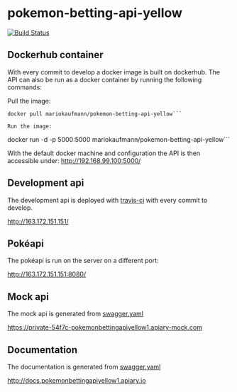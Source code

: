 # pokemon-betting-api-yellow
[![Build Status](https://travis-ci.org/mariokaufmann/pokemon-betting-api-yellow.svg?branch=master)](https://travis-ci.org/mariokaufmann/pokemon-betting-api-yellow)

## Dockerhub container
With every commit to develop a docker image is built on dockerhub. The API can also be run as a docker container by running the following commands:

Pull the image:
```
docker pull mariokaufmann/pokemon-betting-api-yellow```

Run the image:

```
docker run -d -p 5000:5000 mariokaufmann/pokemon-betting-api-yellow```

With the default docker machine and configuration the API is then accessible under: http://192.168.99.100:5000/

## Development api
The development api is deployed with [travis-ci](https://travis-ci.org/mariokaufmann/pokemon-betting-api-yellow) with every commit to develop.

http://163.172.151.151/

## Pokéapi
The pokéapi is run on the server on a different port:

http://163.172.151.151:8080/

## Mock api
The mock api is generated from [swagger.yaml](swagger.yaml)

https://private-54f7c-pokemonbettingapiyellow1.apiary-mock.com

## Documentation
The documentation is generated from [swagger.yaml](swagger.yaml)

http://docs.pokemonbettingapiyellow1.apiary.io
